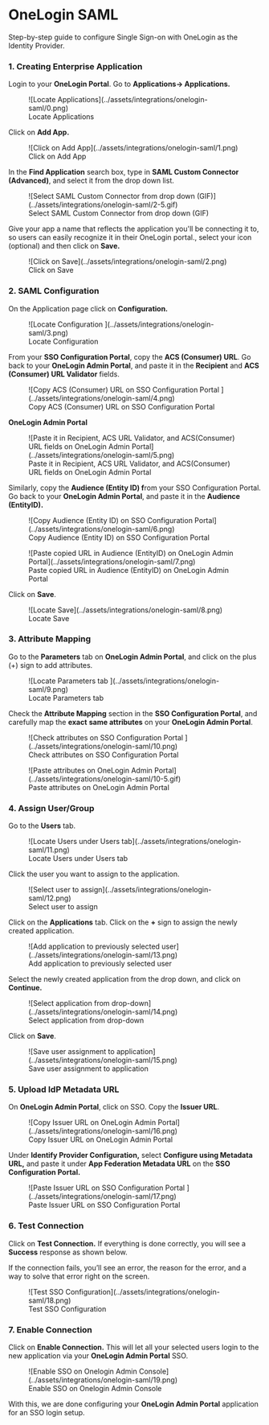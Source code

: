 # OneLogin SAML

<Subtitle>Step-by-step guide to configure Single Sign-on with OneLogin as the Identity Provider. </Subtitle>

### 1. Creating Enterprise Application

Login to your **OneLogin Portal**. Go to **Applications→ Applications.**

<figure>![Locate Applications](../assets/integrations/onelogin-saml/0.png)
<figcaption>Locate Applications</figcaption></figure>

Click on **Add App.**

<figure>![Click on Add App](../assets/integrations/onelogin-saml/1.png)
<figcaption>Click on Add App</figcaption></figure>

In the **Find Application** search box, type in **SAML Custom Connector (Advanced)**, and select it from the drop down list.

<figure>![Select SAML Custom Connector from drop down (GIF)](../assets/integrations/onelogin-saml/2-5.gif)
<figcaption>Select SAML Custom Connector from drop down (GIF)</figcaption></figure>

Give your app a name that reflects the application you'll be connecting it to, so users can easily recognize it in their OneLogin portal., select your icon (optional) and then click on **Save.**

<figure>![Click on Save](../assets/integrations/onelogin-saml/2.png)
<figcaption>Click on Save</figcaption></figure>

### 2. SAML Configuration

On the Application page click on **Configuration.**

<figure>![Locate Configuration ](../assets/integrations/onelogin-saml/3.png)
<figcaption>Locate Configuration </figcaption></figure>

From your **SSO Configuration Portal**, copy the **ACS (Consumer) URL**. Go back to your **OneLogin Admin Portal**, and paste it in the **Recipient** and **ACS (Consumer) URL Validator** fields.

<figure>![Copy ACS (Consumer) URL on SSO Configuration Portal ](../assets/integrations/onelogin-saml/4.png)
<figcaption>Copy ACS (Consumer) URL on SSO Configuration Portal </figcaption></figure>

**OneLogin Admin Portal**

<figure>![Paste it in Recipient, ACS URL Validator, and ACS(Consumer) URL fields on OneLogin Admin Portal](../assets/integrations/onelogin-saml/5.png)
<figcaption>Paste it in Recipient, ACS URL Validator, and ACS(Consumer) URL fields on OneLogin Admin Portal</figcaption></figure>

Similarly, copy the **Audience (Entity ID) f**rom your SSO Configuration Portal. Go back to your **OneLogin Admin Portal**, and paste it in the **Audience (EntityID).**

<figure>![Copy Audience (Entity ID) on SSO Configuration Portal](../assets/integrations/onelogin-saml/6.png)
<figcaption>Copy Audience (Entity ID) on SSO Configuration Portal</figcaption></figure>

<figure>![Paste copied URL in Audience (EntityID) on OneLogin Admin Portal](../assets/integrations/onelogin-saml/7.png)
<figcaption>Paste copied URL in Audience (EntityID) on OneLogin Admin Portal</figcaption></figure>

Click on **Save**.

<figure>![Locate Save](../assets/integrations/onelogin-saml/8.png)
<figcaption>Locate Save</figcaption></figure>

### 3. Attribute Mapping

Go to the **Parameters** tab on **OneLogin Admin Portal**, and click on the plus (+) sign to add attributes.

<figure>![Locate Parameters tab ](../assets/integrations/onelogin-saml/9.png)
<figcaption>Locate Parameters tab </figcaption></figure>

Check the **Attribute Mapping** section in the **SSO Configuration Portal**, and carefully map the **exact** **same attributes** on your **OneLogin Admin Portal**.

<figure>![Check attributes on SSO Configuration Portal ](../assets/integrations/onelogin-saml/10.png)
<figcaption>Check attributes on SSO Configuration Portal </figcaption></figure>

<figure>![Paste attributes on OneLogin Admin Portal](../assets/integrations/onelogin-saml/10-5.gif)
<figcaption>Paste attributes on OneLogin Admin Portal</figcaption></figure>

### 4. Assign User/Group

Go to the **Users** tab.

<figure>![Locate Users under Users tab](../assets/integrations/onelogin-saml/11.png)
<figcaption>Locate Users under Users tab</figcaption></figure>

Click the user you want to assign to the application.

<figure>![Select user to assign](../assets/integrations/onelogin-saml/12.png)
<figcaption>Select user to assign</figcaption></figure>

Click on the **Applications** tab. Click on the **+** sign to assign the newly created application.

<figure>![Add application to previously selected user](../assets/integrations/onelogin-saml/13.png)
<figcaption>Add application to previously selected user</figcaption></figure>

Select the newly created application from the drop down, and click on **Continue.**

<figure>![Select application from drop-down](../assets/integrations/onelogin-saml/14.png)
<figcaption>Select application from drop-down</figcaption></figure>

Click on **Save**.

<figure>![Save user assignment to application](../assets/integrations/onelogin-saml/15.png)
<figcaption>Save user assignment to application</figcaption></figure>

### 5. Upload IdP Metadata URL

On **OneLogin Admin Portal**, click on SSO. Copy the **Issuer URL**.

<figure>![Copy Issuer URL on OneLogin Admin Portal](../assets/integrations/onelogin-saml/16.png)
<figcaption>Copy Issuer URL on OneLogin Admin Portal</figcaption></figure>

Under **Identify Provider Configuration,** select **Configure using Metadata URL,** and paste it under **App Federation Metadata URL** on the **SSO Configuration Portal.**

<figure>![Paste Issuer URL on SSO Configuration Portal ](../assets/integrations/onelogin-saml/17.png)
<figcaption>Paste Issuer URL on SSO Configuration Portal </figcaption></figure>

### 6. Test Connection

Click on **Test Connection.** If everything is done correctly, you will see a **Success** response as shown below.

If the connection fails, you’ll see an error, the reason for the error, and a way to solve that error right on the screen.

<figure>![Test SSO Configuration](../assets/integrations/onelogin-saml/18.png)
<figcaption>Test SSO Configuration</figcaption></figure>

### 7. Enable Connection

Click on **Enable Connection.** This will let all your selected users login to the new application via your **OneLogin Admin Portal** SSO.

<figure>![Enable SSO on Onelogin Admin Console](../assets/integrations/onelogin-saml/19.png)
<figcaption>Enable SSO on Onelogin Admin Console</figcaption></figure>

With this, we are done configuring your **OneLogin Admin Portal** application for an SSO login setup.
